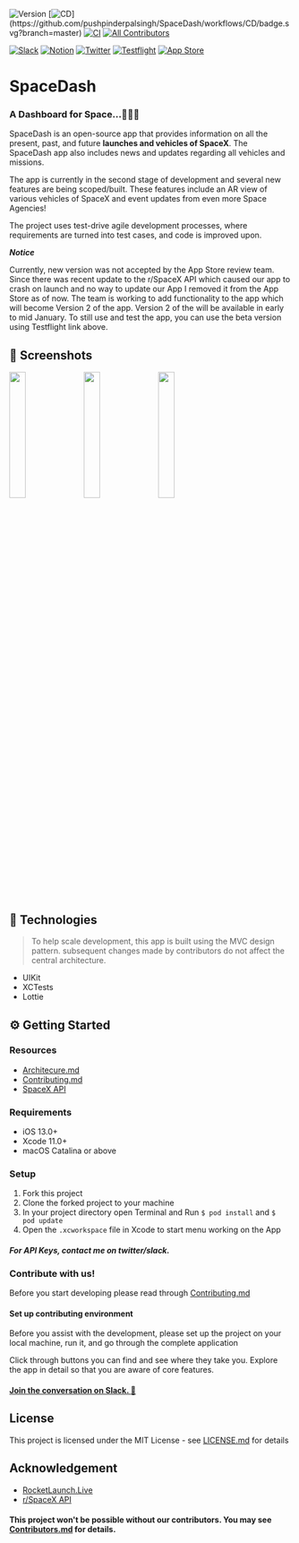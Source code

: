 ![Version](https://img.shields.io/badge/iOS-13.0%2B-blueviolet)
[![CD](https://github.com/pushpinderpalsingh/SpaceDash/workflows/CD/badge.svg?)](https://github.com/pushpinderpalsingh/SpaceDash/workflows/CD/badge.svg?branch=master)  [![CI](https://github.com/pushpinderpalsingh/SpaceDash/workflows/CI/badge.svg)](https://github.com/pushpinderpalsingh/SpaceDash/workflows/CI/badge.svg) <!-- ALL-CONTRIBUTORS-BADGE:START - Do not remove or modify this section -->
[![All Contributors](https://img.shields.io/badge/all_contributors-11-orange.svg?style=flat-square)](#contributors-)
<!-- ALL-CONTRIBUTORS-BADGE:END -->

[![Slack](https://img.shields.io/badge/Slack-black.svg?style=for-the-badge&logo=slack)](https://communityinviter.com/apps/spacedashworkspace/spacedash)
[![Notion](https://img.shields.io/badge/Notion-grey.svg?style=for-the-badge&logo=notion)](https://www.notion.so/SpaceDash-193ad11fe7d54131b6dd0d34be6698f3)
[![Twitter](https://img.shields.io/badge/Twitter-skyblue.svg?style=for-the-badge&logo=twitter)](https://twitter.com/get_dash)
[![Testflight](https://img.shields.io/badge/Testflight-blue.svg?style=for-the-badge)](https://testflight.apple.com/join/voEgmLv8)
[![App Store](https://img.shields.io/badge/App%20Store-Coming%20Soon-orange.svg?style=for-the-badge)](https://testflight.apple.com/join/voEgmLv8)
# [](https://github.com/pushpinderpalsingh/SpaceDash#spacedash)SpaceDash

### [](https://github.com/pushpinderpalsingh/SpaceDash#a-dashboard-for-space)A Dashboard for Space...🚀🚀🚀 

SpaceDash is an open-source app that provides information on all the present, past, and future **launches and vehicles of SpaceX**. The SpaceDash app also includes news and updates regarding all vehicles and missions.

The app is currently in the second stage of development and several new features are being scoped/built. These features include an AR view of various vehicles of SpaceX and event updates from even more Space Agencies!

The project uses test-drive agile development processes, where requirements are turned into test cases, and code is improved upon. 

***Notice***

Currently, new version was not accepted by the App Store review team. Since there was recent update to the r/SpaceX API which caused our app to crash on launch and no way to update our App I removed it from the App Store as of now. The team is working to add functionality to the app which will become Version 2 of the app. Version 2 of the will be available in early to mid January. To still use and test the app, you can use the beta version using Testflight link above.

## 📸 Screenshots

<span>
  <img src="Assets/Screenshots/Home.png" width="24%"/> &nbsp
  <img src="Assets/Screenshots/Detail.png" width="24%"/> &nbsp
  <img src="Assets/Screenshots/About.png" width="24%"/>
</span>

## 👾 Technologies
> To help scale development, this app is built using the MVC design pattern. subsequent changes made by contributors do not affect the central architecture.
* UIKit
* XCTests
* Lottie


## ⚙️ [](https://github.com/pushpinderpalsingh/SpaceDash#getting-started-for-development) Getting Started

### [](https://github.com/pushpinderpalsingh/SpaceDash#resources)Resources
* [Architecure.md](https://github.com/pushpinderpalsingh/SpaceDash/blob/develop/Architecture.md)
* [Contributing.md](https://github.com/pushpinderpalsingh/SpaceDash/blob/develop/Contributing.md)
* [SpaceX API](https://github.com/r-spacex/SpaceX-API)

### [](https://github.com/pushpinderpalsingh/SpaceDash#requirements) Requirements

-   iOS 13.0+
-   Xcode 11.0+
-   macOS Catalina or above

### [](https://github.com/pushpinderpalsingh/SpaceDash#setup) Setup

1) Fork this project
2) Clone the forked project to your machine
3) In your project directory open Terminal and Run  `$ pod install`  and  `$ pod update`
4) Open the `.xcworkspace` file in Xcode to start menu working on the App

#### *For API Keys, contact me on twitter/slack.*


### [](https://github.com/pushpinderpalsingh/SpaceDash#join-the-development) Contribute with us!

Before you start developing please read through [Contributing.md](https://github.com/pushpinderpalsingh/SpaceDash/blob/develop/Contributing.md) 

#### Set up contributing environment

Before you assist with the development, please set up the project on your local machine, run it, and go through the complete application 

Click through buttons you can find and see where they take you. Explore the app in detail so that you are aware of core features.

#### [Join the conversation on Slack. :speech_balloon: ](https://communityinviter.com/apps/spacedashworkspace/spacedash)

## [](https://github.com/pushpinderpalsingh/SpaceDash#license)License

This project is licensed under the MIT License - see [LICENSE.md](https://github.com/pushpinderpalsingh/SpaceDash/blob/develop/LICENSE.md) for details

## Acknowledgement
- [RocketLaunch.Live](https://www.rocketlaunch.live/)
- [r/SpaceX API](https://github.com/r-spacex/SpaceX-API)

#### This project won't be possible without our contributors. You may see [Contributors.md](https://github.com/pushpinderpalsingh/SpaceDash/blob/develop/Contributors.md) for details.

